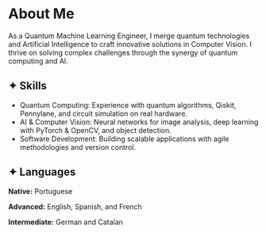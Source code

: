 # About Me

As a Quantum Machine Learning Engineer, I merge quantum technologies and Artificial Intelligence to craft innovative solutions in Computer Vision. I thrive on solving complex challenges through the synergy of quantum computing and AI.

## ✦ Skills

- Quantum Computing: Experience with quantum algorithms, Qiskit, Pennylane, and circuit simulation on real hardware.
- AI & Computer Vision: Neural networks for image analysis, deep learning with PyTorch & OpenCV, and object detection.
- Software Development: Building scalable applications with agile methodologies and version control.

## ✦ Languages

**Native:** Portuguese 

**Advanced:** English, Spanish, and French

**Intermediate:** German and Catalan







